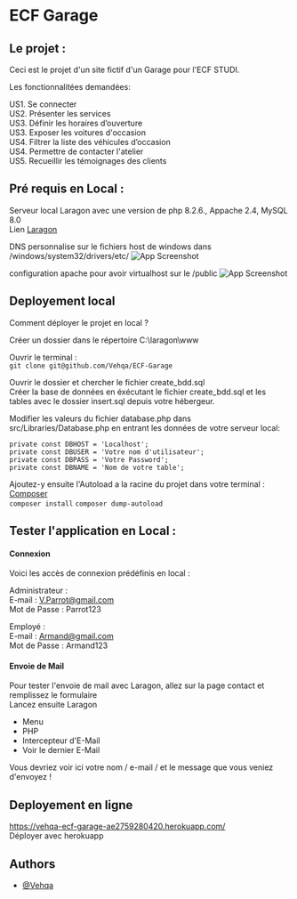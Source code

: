 
# ECF Garage




## Le projet :
Ceci est le projet d'un site fictif d'un Garage pour l'ECF STUDI.

Les fonctionnalitées demandées:

US1. Se connecter  
US2. Présenter les services  
US3. Définir les horaires d’ouverture  
US3. Exposer les voitures d'occasion  
US4. Filtrer la liste des véhicules d’occasion  
US4. Permettre de contacter l'atelier  
US5. Recueillir les témoignages des clients  



## Pré requis en Local : 

Serveur local Laragon avec une version de php 8.2.6., Appache 2.4, MySQL 8.0  
Lien [Laragon](https://laragon.org/download/index.html)

DNS personnalise sur le fichiers host de windows dans /windows/system32/drivers/etc/
![App Screenshot](https://i.postimg.cc/yxnXjSrJ/hosts.png)

configuration apache pour avoir virtualhost sur le /public
![App Screenshot](https://i.postimg.cc/5tNH5RWm/virtualhosts.png)
## Deployement local

Comment déployer le projet en local ?

Créer un dossier dans le répertoire C:\laragon\www  

Ouvrir le terminal :  
```git clone git@github.com/Vehqa/ECF-Garage ```

Ouvrir le dossier et chercher le fichier create_bdd.sql    
Créer la base de données en éxécutant le fichier create_bdd.sql et les tables avec le dossier insert.sql depuis votre hébergeur.

Modifier les valeurs du fichier database.php dans src/Libraries/Database.php en entrant les données de votre serveur local:  
```
private const DBHOST = 'Localhost';
private const DBUSER = 'Votre nom d'utilisateur';
private const DBPASS = 'Votre Password';
private const DBNAME = 'Nom de votre table';
```  
Ajoutez-y ensuite l'Autoload a la racine du projet dans votre terminal :  
[Composer](https://getcomposer.org/)  
```composer install```
```composer dump-autoload```

## Tester l'application en Local :

#### Connexion
Voici les accès de connexion prédéfinis en local :  

Administrateur :   
E-mail : V.Parrot@gmail.com   
Mot de Passe : Parrot123  

Employé :   
E-mail : Armand@gmail.com   
Mot de Passe : Armand123 

#### Envoie de Mail
Pour tester l'envoie de mail avec Laragon, allez sur la page contact et remplissez le formulaire  
Lancez ensuite Laragon 

- Menu
- PHP
- Intercepteur d'E-Mail
- Voir le dernier E-Mail 

Vous devriez voir ici votre nom / e-mail / et le message que vous veniez d'envoyez !

## Deployement en ligne

https://vehqa-ecf-garage-ae2759280420.herokuapp.com/  
Déployer avec herokuapp

## Authors

- [@Vehqa](https://www.github.com/vehqa)

